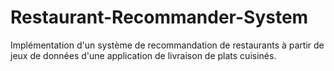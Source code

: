 # Restaurant-Recommander-System
Implémentation d'un système de recommandation de restaurants à partir de jeux de données d'une application de livraison de plats cuisinés.
